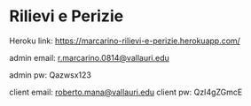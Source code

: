 # Rilievi e Perizie

  Heroku link: https://marcarino-rilievi-e-perizie.herokuapp.com/
  
  admin email: r.marcarino.0814@vallauri.edu
  
  admin pw: Qazwsx123
  
  client email: roberto.mana@vallauri.edu
  client pw: QzI4gZGmcE
